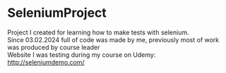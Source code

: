 # SeleniumProject
Project I created for learning how to make tests with selenium. <br>
Since 03.02.2024 full of code was made by me, previously most of work was produced by course leader <br>
Website I was testing during my course on Udemy: http://seleniumdemo.com/
